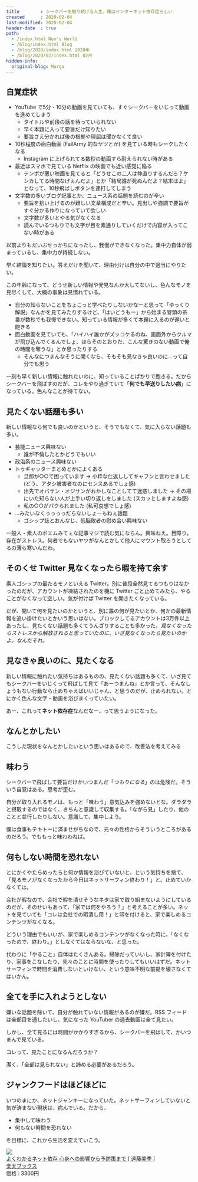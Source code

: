 ```yaml
---
title        : シークバーを触り続ける人生。俺はインターネット依存症らしい
created      : 2020-02-04
last-modified: 2020-02-04
header-date  : true
path:
  - /index.html Neo's World
  - /blog/index.html Blog
  - /blog/2020/index.html 2020年
  - /blog/2020/02/index.html 02月
hidden-info:
  original-blog: Murga
---
```


## 自覚症状

- YouTube で5分・10分の動画を見ていても、すぐシークバーをいじって動画を進めてしまう
  - タイトルや前段の話を待っていられない
  - 早く本題に入って要旨だけ知りたい
  - 要旨さえ分かれば後の根拠や理屈は聞かなくて良い
- 10秒程度の面白動画 (FailArmy 的なヤツとか) を見ている時もシークしたくなる
  - Instagram に上げられてる数秒の動画すら耐えられない時がある
- 最近はスマホで見ている Netflix の映画でも近い感覚に陥る
  - テンポが悪い映画を見てると「どうせこの二人は仲直りするんだろ？ケンカしてる時間なげぇんだよ」とか「結局誰が死ぬんだよ？結末はよ」となって、10秒飛ばしボタンを連打してしまう
- 文字数の多いブログ記事とか、ニュース系の話題を読むのが辛い
  - 要旨を拾い上げるのが難しい文章構成だと辛い。見出しや強調で要旨がすぐ分かる作りになっていて欲しい
  - 文字数が多いとやる気がなくなる
  - 読んでいるつもりでも文字が目を素通りしていくだけで内容が入ってこない時がある

以前よりもだいぶせっかちになったし、我慢ができなくなった。集中力自体が弱まっているし、集中力が持続しない。

早く結論を知りたい。答えだけを聞いて、理由付けは自分の中で適当にやりたい。

この年齢になって、どうせ新しい情報や発見なんか大してないし、色んなモノを見尽くして、大概の事象は見慣れている。

- 自分の知らないことをちょこっと学べたりしないかなーと思って「ゆっくり解説」なんかを見てみたりするけど、「はいどうもー」から始まる冒頭の茶番が数秒でも我慢できない。知っている情報が多くて本題に入るのが遅いと飽きる
- 面白動画を見ていても、「ハイハイ誰かがズッコケるのね、画面外からクルマが飛び込んでくるんでしょ、ほらそのとおりだ、こんな驚きのない動画で俺の時間を奪うな」とか思ったりする
  - そんなにつまんなそうに開くなら、そもそも見なきゃ良いのに…って自分でも思う

一刻も早く新しい情報に触れたいのに、知っていることばかりで飽きる。だからシークバーを飛ばすのだが、コレをやり過ぎていて「**何でも早送りしたい病**」になっている。色んなことが待てない。

## 見たくない話題も多い

新しい情報なら何でも良いのかというと、そうでもなくて、気に入らない話題も多い。

- 芸能ニュース興味ない
  - 誰が不倫したとかどうでもいい
- 政治系のニュース興味ない
- トゥギャッターまとめとかによくある
  - 旦那が○○で困っています → 小粋な仕返ししてギャフンと言わせました (どう、アタシ被害者なのにセンスあるでしょ感)
  - 出先でオバサン・オジサンがおかしなことしてて迷惑しました → その場にいた知らない人が上手い切り返しをしました (スカッとしますよね感)
  - 私の○○がパクられました (私可哀想でしょ感)
- …みたいなくっっっっだらないしょーもねぇ話題
  - ゴシップ誌とおんなじ、低脳敗者の慰め合い興味ない

一般人・素人のポエムみてぇな記事マジで読む気にならん。興味ねえ。目障り。存在がストレス。何者でもないヤツがなんとかして他人にマウント取ろうとしてるの薄ら寒いんだわ。

## そのくせ Twitter 見なくなったら暇を持て余す

素人ゴシップの最たるモノといえる Twitter。別に普段全然見てるつもりはなかったのだが、アカウントが凍結されたのを機に Twitter ごと止めてみたら、やることがなくなって空しい。気が付けば Twitter を開きたくなっている。

だが、開いて何を見たいのかというと、別に誰の何が見たいとか、何かの最新情報を追い掛けたいとかいう思いはない。ブロックしてるアカウントは3万件以上あったし、見たくない話題も多くてうんざりすることも多かった。*見なくなったらストレスから解放されると思っていたのに、いざ見なくなったら見たいのかよ。なんだそれ。*

## 見なきゃ良いのに、見たくなる

新しい情報に触れたい気持ちはあるものの、見たくない話題も多くて、いざ見てもシークバーをいじくって飛ばして見て「あーつまんね」とか言って、そんなしょうもない行動なら止めちゃえばいいじゃん、と思うのだが、止められない。とにかく色んな文字・動画を浴びまくっていたい。

あー、これって**ネット依存症**なんだなー、って思うようになった。

## なんとかしたい

こうした現状をなんとかしたいという思いはあるので、改善法を考えてみる

## 味わう

シークバーで飛ばして要旨だけかいつまんだ「*つもりになる*」のは危険だ。そういう自覚はある。思考が歪む。

自分が取り入れるモノは、もっと「味わう」意気込みを強めないとな。ダラダラと摂取するのではなく、きちんと意識して収集する。「ながら見」したり、他のことと並行したりしない。意識して、集中しよう。

僕は食事もテキトーに済ませがちなので、元々の性格からそういうところがあるのだろう。でももっと味わわねば。

## 何もしない時間を恐れない

とにかくやたらめったらと何か情報を浴びていないと、という気持ちを捨て、「見るモノがなくなったから今日はネットサーフィン終わり！」と、止めていかなくては。

会社が暇なので、会社で暇を潰せそうなネタは家で取り組まないようにしているのだが、そのせいもあって、「家では何をやろう？」と考えることが多い。ネットを見ていても「コレは会社での暇潰し用！」と印を付けると、家で楽しめるコンテンツがなくなる。

どういう理由でもいいが、家で楽しめるコンテンツがなくなった時に、「なくなったので、終わり。」としなくてはならないな、と思った。

代わりに「やること」自体はたくさんある。掃除だっていいし、家計簿を付けたり、家事をこなしたり、先々のことに時間を使ったりしてもいいはずだ。ネットサーフィンで時間を消費しないといけない、という意味不明な前提を壊さなくてはいかん。

## 全てを手に入れようとしない

嫌いな話題を除いて、自分が触れていない情報があるのが嫌だ。RSS フィードは全部目を通したいし、気になった YouTuber の過去動画は全て見たい。

しかし、全て見るには時間がかかりすぎるから、シークバーを飛ばして、かいつまんで見ている。

コレって、見たことになるんだろうか？

潔く、「全部は見られない」と諦める必要があるだろう。

## ジャンクフードはほどほどに

いつのまにか、ネットジャンキーになっていた。ネットサーフィンしていないと気が済まない現状は、病んでいる。だから、

- 集中して味わう
- 何もない時間を恐れない

を目標に、これから生活を変えていこう。

<div class="ad-rakuten">
  <div class="ad-rakuten-image">
    <a href="https://hb.afl.rakuten.co.jp/hgc/g00q0722.waxyc9ff.g00q0722.waxyd017/?pc=https%3A%2F%2Fitem.rakuten.co.jp%2Fbook%2F14946564%2F&amp;m=http%3A%2F%2Fm.rakuten.co.jp%2Fbook%2Fi%2F18598287%2F">
      <img src="https://thumbnail.image.rakuten.co.jp/@0_mall/book/cabinet/6667/9784569786667.jpg?_ex=128x128">
    </a>
  </div>
  <div class="ad-rakuten-info">
    <div class="ad-rakuten-title">
      <a href="https://hb.afl.rakuten.co.jp/hgc/g00q0722.waxyc9ff.g00q0722.waxyd017/?pc=https%3A%2F%2Fitem.rakuten.co.jp%2Fbook%2F14946564%2F&amp;m=http%3A%2F%2Fm.rakuten.co.jp%2Fbook%2Fi%2F18598287%2F">よくわかるネット依存 心身への影響から予防策まで [ 遠藤美季 ]</a>
    </div>
    <div class="ad-rakuten-shop">
      <a href="https://hb.afl.rakuten.co.jp/hgc/g00q0722.waxyc9ff.g00q0722.waxyd017/?pc=https%3A%2F%2Fwww.rakuten.co.jp%2Fbook%2F&amp;m=http%3A%2F%2Fm.rakuten.co.jp%2Fbook%2F">楽天ブックス</a>
    </div>
    <div class="ad-rakuten-price">価格 : 3300円</div>
  </div>
</div>
